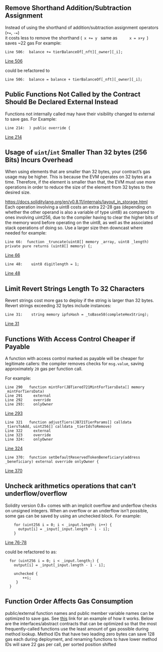 ## Remove Shorthand Addition/Subtraction Assignment
Instead of using the shorthand of addition/subtraction assignment operators (```+=```, ```-=```)  
it costs less to remove the shorthand (```  x += y  ``` same as ```      x = x+y  ```)  saves ~22 gas
For example:
```
Line 506:  balance += tierBalanceOf[_nft][_owner][_i];
```
[Line 506](https://github.com/jbx-protocol/juice-nft-rewards/blob/f9893b1497098241dd3a664956d8016ff0d0efd0/contracts/JBTiered721DelegateStore.sol#L506)

could be refactored to

```
Line 506:  balance = balance + tierBalanceOf[_nft][_owner][_i];
```



## Public Functions Not Called by the Contract Should Be Declared External Instead
Functions not internally called may have their visibility changed to external to save gas.
For Example:



```
Line 214:  ) public override {
```
[Line 214](https://github.com/jbx-protocol/juice-nft-rewards/blob/f9893b1497098241dd3a664956d8016ff0d0efd0/contracts/JBTiered721Delegate.sol#L214)

## Usage of ```uint```/```int``` Smaller Than 32 bytes (256 Bits) Incurs Overhead
When using elements that are smaller than 32 bytes, your contract’s gas usage may be higher. This is because the EVM operates on 32 bytes at a time. Therefore, if the element is smaller than that, the EVM must use more operations in order to reduce the size of the element from 32 bytes to the desired size.

https://docs.soliditylang.org/en/v0.8.11/internals/layout_in_storage.html Each operation involving a uint8 costs an extra 22-28 gas (depending on whether the other operand is also a variable of type uint8) as compared to ones involving uint256, due to the compiler having to clear the higher bits of the memory word before operating on the uint8, as well as the associated stack operations of doing so. Use a larger size then downcast where needed for example:

```
Line 66:  function _truncate(uint8[] memory _array, uint8 _length) private pure returns (uint8[] memory) {;
```

[Line 66](https://github.com/jbx-protocol/juice-nft-rewards/blob/f9893b1497098241dd3a664956d8016ff0d0efd0/contracts/libraries/JBIpfsDecoder.sol#L66)

```
Line 48:    uint8 digitlength = 1;
```

[Line 48](https://github.com/jbx-protocol/juice-nft-rewards/blob/f9893b1497098241dd3a664956d8016ff0d0efd0/contracts/libraries/JBIpfsDecoder.sol#L48)

## Limit Revert Strings Length To 32 Characters
Revert strings cost more gas to deploy if the string is larger than 32 bytes.
Revert strings exceeding 32 bytes include instances:

```
Line 31:    string memory ipfsHash = _toBase58(completeHexString);
```
[Line 31](https://github.com/jbx-protocol/juice-nft-rewards/blob/f9893b1497098241dd3a664956d8016ff0d0efd0/contracts/libraries/JBIpfsDecoder.sol#L31)


## Functions With Access Control Cheaper if Payable
A function with access control marked as payable will be cheaper for legitimate callers: the compiler removes checks for ```msg.value```, saving approximately ```20``` gas per function call.

For example:

```
Line 290   function mintFor(JBTiered721MintForTiersData[] memory _mintForTiersData)
Line 291     external
Line 292     override
Line 293:    onlyOwner
```
[Line 293](https://github.com/jbx-protocol/juice-nft-rewards/blob/f9893b1497098241dd3a664956d8016ff0d0efd0/contracts/JBTiered721Delegate.sol#L293)


```
Line 321   function adjustTiers(JB721TierParams[] calldata _tiersToAdd, uint256[] calldata _tierIdsToRemove)
Line 322     external
Line 323     override
Line 324:    onlyOwner
```
[Line 324](https://github.com/jbx-protocol/juice-nft-rewards/blob/f9893b1497098241dd3a664956d8016ff0d0efd0/contracts/JBTiered721Delegate.sol#L324)



```
Line 370:  function setDefaultReservedTokenBeneficiary(address _beneficiary) external override onlyOwner {
```
[Line 370](https://github.com/jbx-protocol/juice-nft-rewards/blob/f9893b1497098241dd3a664956d8016ff0d0efd0/contracts/JBTiered721Delegate.sol#L370)

## Uncheck arithmetics operations that can’t underflow/overflow
Solidity version 0.8+ comes with an implicit overflow and underflow checks on unsigned integers. When an overflow or an underflow isn’t possible, some gas can be saved by using an unchecked block.
For example:

```
    for (uint256 i = 0; i < _input.length; i++) {
      output[i] = _input[_input.length - 1 - i];
    }
```
[Line 76-78](https://github.com/jbx-protocol/juice-nft-rewards/blob/f9893b1497098241dd3a664956d8016ff0d0efd0/contracts/libraries/JBIpfsDecoder.sol#L76-L78)

could be refactored to as:

```
  for (uint256 i = 0; i < _input.length;) {
    output[i] = _input[_input.length - 1 - i];

    unchecked {
        ++i;
     }
  }
```





## Function Order Affects Gas Consumption
public/external function names and public member variable names can be optimized to save gas. See [this](https://medium.com/joyso/solidity-how-does-function-name-affect-gas-consumption-in-smart-contract-47d270d8ac92) link for an example of how it works. Below are the interfaces/abstract contracts that can be optimized so that the most frequently-called functions use the least amount of gas possible during method lookup. Method IDs that have two leading zero bytes can save 128 gas each during deployment, and renaming functions to have lower method IDs will save 22 gas per call, per sorted position shifted